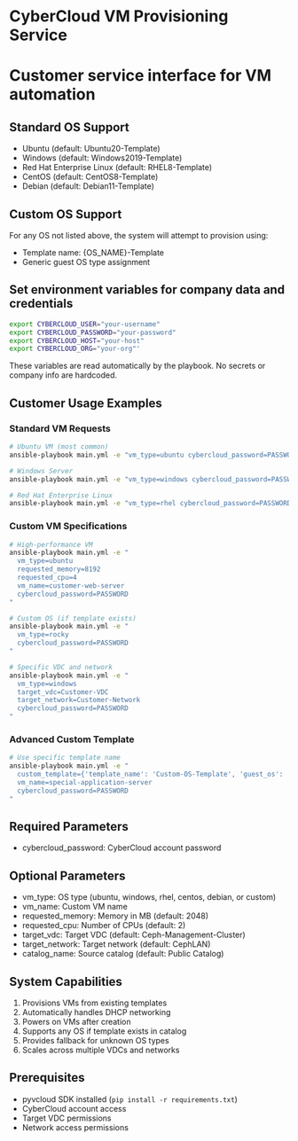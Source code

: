 # CyberCloud VM Provisioning Service
# Customer service interface for VM automation

## Standard OS Support
- Ubuntu (default: Ubuntu20-Template)
- Windows (default: Windows2019-Template)  
- Red Hat Enterprise Linux (default: RHEL8-Template)
- CentOS (default: CentOS8-Template)
- Debian (default: Debian11-Template)

## Custom OS Support
For any OS not listed above, the system will attempt to provision using:
- Template name: {OS_NAME}-Template
- Generic guest OS type assignment

## Set environment variables for company data and credentials 
```bash
export CYBERCLOUD_USER="your-username"
export CYBERCLOUD_PASSWORD="your-password"
export CYBERCLOUD_HOST="your-host"
export CYBERCLOUD_ORG="your-org"'
```
These variables are read automatically by the playbook. No secrets or company info are hardcoded.

## Customer Usage Examples

### Standard VM Requests
```bash
# Ubuntu VM (most common)
ansible-playbook main.yml -e "vm_type=ubuntu cybercloud_password=PASSWORD"

# Windows Server
ansible-playbook main.yml -e "vm_type=windows cybercloud_password=PASSWORD"

# Red Hat Enterprise Linux
ansible-playbook main.yml -e "vm_type=rhel cybercloud_password=PASSWORD"
```

### Custom VM Specifications
```bash
# High-performance VM
ansible-playbook main.yml -e "
  vm_type=ubuntu
  requested_memory=8192
  requested_cpu=4
  vm_name=customer-web-server
  cybercloud_password=PASSWORD
"

# Custom OS (if template exists)
ansible-playbook main.yml -e "
  vm_type=rocky
  cybercloud_password=PASSWORD
"

# Specific VDC and network
ansible-playbook main.yml -e "
  vm_type=windows
  target_vdc=Customer-VDC
  target_network=Customer-Network
  cybercloud_password=PASSWORD
"
```

### Advanced Custom Template
```bash
# Use specific template name
ansible-playbook main.yml -e "
  custom_template={'template_name': 'Custom-OS-Template', 'guest_os': 'otherLinux64Guest'}
  vm_name=special-application-server
  cybercloud_password=PASSWORD
"
```

## Required Parameters
- cybercloud_password: CyberCloud account password

## Optional Parameters
- vm_type: OS type (ubuntu, windows, rhel, centos, debian, or custom)
- vm_name: Custom VM name
- requested_memory: Memory in MB (default: 2048)
- requested_cpu: Number of CPUs (default: 2)
- target_vdc: Target VDC (default: Ceph-Management-Cluster)
- target_network: Target network (default: CephLAN)
- catalog_name: Source catalog (default: Public Catalog)

## System Capabilities
1. Provisions VMs from existing templates
2. Automatically handles DHCP networking
3. Powers on VMs after creation
4. Supports any OS if template exists in catalog
5. Provides fallback for unknown OS types
6. Scales across multiple VDCs and networks

## Prerequisites
- pyvcloud SDK installed (`pip install -r requirements.txt`)
- CyberCloud account access
- Target VDC permissions
- Network access permissions